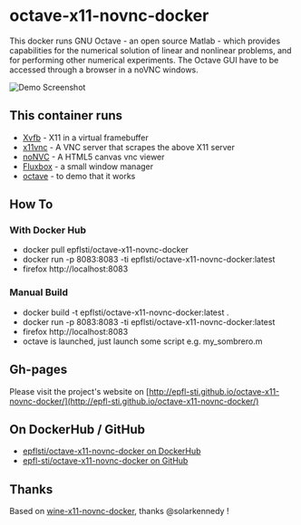 # octave-x11-novnc-docker

This docker runs GNU Octave - an open source Matlab - which provides capabilities for the numerical solution of linear and nonlinear problems, and for performing other numerical experiments.
The Octave GUI have to be accessed through a browser in a noVNC windows.

![Demo Screenshot](http://epfl-sti.github.io/octave-x11-novnc-docker/images/lorenz.png)


## This container runs

* [Xvfb](http://www.x.org/releases/X11R7.6/doc/man/man1/Xvfb.1.xhtml) - X11 in a virtual framebuffer
* [x11vnc](http://www.karlrunge.com/x11vnc/) - A VNC server that scrapes the above X11 server
* [noNVC](https://kanaka.github.io/noVNC/) - A HTML5 canvas vnc viewer
* [Fluxbox](http://www.fluxbox.org/) - a small window manager
* [octave](http://www.gnu.org/software/octave/) - to demo that it works

## How To

### With Docker Hub

* docker pull epflsti/octave-x11-novnc-docker
* docker run -p 8083:8083 -ti  epflsti/octave-x11-novnc-docker:latest
* firefox http://localhost:8083

### Manual Build

* docker build -t epflsti/octave-x11-novnc-docker:latest .
* docker run -p 8083:8083 -ti  epflsti/octave-x11-novnc-docker:latest
* firefox http://localhost:8083
* octave is launched, just launch some script e.g. my_sombrero.m

## Gh-pages
Please visit the project's website on [http://epfl-sti.github.io/octave-x11-novnc-docker/](http://epfl-sti.github.io/octave-x11-novnc-docker/)

## On DockerHub / GitHub

* [epflsti/octave-x11-novnc-docker on DockerHub](https://registry.hub.docker.com/u/epflsti/octave-x11-novnc-docker/)
* [epfl-sti/octave-x11-novnc-docker on GitHub](https://github.com/epfl-sti/octave-x11-novnc-docker)

## Thanks
Based on [wine-x11-novnc-docker](https://github.com/solarkennedy/wine-x11-novnc-docker), thanks @solarkennedy !
